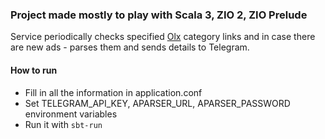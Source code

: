 ### Project made mostly to play with Scala 3, ZIO 2, ZIO Prelude
Service periodically checks specified [Olx](https://ru.wikipedia.org/wiki/OLX) category links and in case there are new ads - parses them and sends details to Telegram.

#### How to run
+ Fill in all the information in application.conf
+ Set TELEGRAM_API_KEY, APARSER_URL, APARSER_PASSWORD environment variables
+ Run it with `sbt-run`